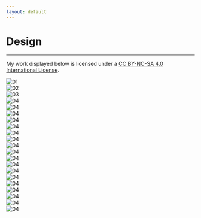```yaml
---
layout: default
---
```

# Design
---

My work displayed below is licensed under a [CC BY-NC-SA 4.0 International License](https://creativecommons.org/licenses/by-nc-sa/4.0/). <br/>

<div id="gallery-container">
  <div class="responsive">
    <div class="gallery">
        <img src="/assets/illustrations/vampire_v02.png" loading="lazy" decoding="async" alt="01">
    </div>
  </div>
  
  <div class="responsive">
    <div class="gallery">
        <img src="/assets/illustrations/tungara.png" loading="lazy" decoding="async" alt="02">
    </div>
  </div>
  
  <div class="responsive">
    <div class="gallery">
        <img src="/assets/illustrations/aracari.png" loading="lazy" decoding="async" alt="03">
    </div>
  </div>
  
  <div class="responsive">
    <div class="gallery">
        <img src="/assets/illustrations/glass frog.png" loading="lazy" decoding="async" alt="04">
    </div>
  </div>

  <div class="responsive">
    <div class="gallery">
        <img src="/assets/illustrations/jacobin.png" loading="lazy" decoding="async" alt="04">
    </div>
  </div>

  <div class="responsive">
    <div class="gallery">
        <img src="/assets/illustrations/ectophylla.png" loading="lazy" decoding="async" alt="04">
    </div>
  </div>

  <div class="responsive">
    <div class="gallery">
        <img src="/assets/illustrations/noctilio_v02.png" loading="lazy" decoding="async" alt="04">
    </div>
  </div>

  <div class="responsive">
    <div class="gallery">
        <img src="/assets/illustrations/lonch2.png" loading="lazy" decoding="async" alt="04">
    </div>
  </div>

  <div class="responsive">
    <div class="gallery">
        <img src="/assets/illustrations/noctilio_v02.png" loading="lazy" decoding="async" alt="04">
    </div>
  </div>

  <div class="responsive">
    <div class="gallery">
        <img src="/assets/illustrations/pronghorn.png" loading="lazy" decoding="async" alt="04">
    </div>
  </div>

  <div class="responsive">
    <div class="gallery">
        <img src="/assets/illustrations/anteater.png" loading="lazy" decoding="async" alt="04">
    </div>
  </div>

  <div class="responsive">
    <div class="gallery">
        <img src="/assets/illustrations/molossus_03.png" loading="lazy" decoding="async" alt="04">
    </div>
  </div>

  <div class="responsive">
    <div class="gallery">
        <img src="/assets/illustrations/pronghorn.png" loading="lazy" decoding="async" alt="04">
    </div>
  </div>

  <div class="responsive">
    <div class="gallery">
        <img src="/assets/illustrations/molossus_02.png" loading="lazy" decoding="async" alt="04">
    </div>
  </div>

  <div class="responsive">
    <div class="gallery">
        <img src="/assets/illustrations/pronghorn.png" loading="lazy" decoding="async" alt="04">
    </div>
  </div>

  <div class="responsive">
    <div class="gallery">
        <img src="/assets/illustrations/motmot.png" loading="lazy" decoding="async" alt="04">
    </div>
  </div>

  <div class="responsive">
    <div class="gallery">
        <img src="/assets/illustrations/cat.png" loading="lazy" decoding="async" alt="04">
    </div>
  </div>

  <div class="responsive">
    <div class="gallery">
        <img src="/assets/illustrations/tinamou.png" loading="lazy" decoding="async" alt="04">
    </div>
  </div>

  <div class="responsive">
    <div class="gallery">
        <img src="/assets/illustrations/wellington.png" loading="lazy" decoding="async" alt="04">
    </div>
  </div>

  <div class="responsive">
    <div class="gallery">
        <img src="/assets/illustrations/hila.png" loading="lazy" decoding="async" alt="04">
    </div>
  </div>

  <div class="responsive">
    <div class="gallery">
        <img src="/assets/illustrations/emeraldbird.png" loading="lazy" decoding="async" alt="04">
    </div>
  </div>
</div>




